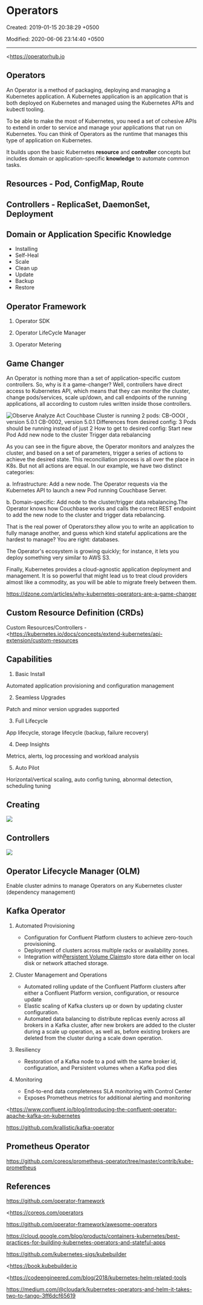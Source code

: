 # Operators

Created: 2019-01-15 20:38:29 +0500

Modified: 2020-06-06 23:14:40 +0500

---

<https://operatorhub.io

## Operators

An Operator is a method of packaging, deploying and managing a Kubernetes application. A Kubernetes application is an application that is both deployed on Kubernetes and managed using the Kubernetes APIs and kubectl tooling.

To be able to make the most of Kubernetes, you need a set of cohesive APIs to extend in order to service and manage your applications that run on Kubernetes. You can think of Operators as the runtime that manages this type of application on Kubernetes.

It builds upon the basic Kubernetes **resource** and **controller** concepts but includes domain or application-specific **knowledge** to automate common tasks.

## Resources - Pod, ConfigMap, Route

## Controllers - ReplicaSet, DaemonSet, Deployment

## Domain or Application Specific Knowledge
-   Installing
-   Self-Heal
-   Scale
-   Clean up
-   Update
-   Backup
-   Restore

## Operator Framework

1.  Operator SDK

2.  Operator LifeCycle Manager

3.  Operator Metering

## Game Changer

An Operator is nothing more than a set of application-specific custom controllers. So, why is it a game-changer? Well, controllers have direct access to Kubernetes API, which means that they can monitor the cluster, change pods/services, scale up/down, and call endpoints of the running applications, all according to custom rules written inside those controllers.

![Observe Analyze Act Couchbase Cluster is running 2 pods: CB-OOOI , version 5.0.1 CB-0002, version 5.0.1 Differences from desired config: 3 Pods should be running instead of just 2 How to get to desired config: Start new Pod Add new node to the cluster Trigger data rebalancing ](../../media/DevOps-Kubernetes-Operators-image1.png)

As you can see in the figure above, the Operator monitors and analyzes the cluster, and based on a set of parameters, trigger a series of actions to achieve the desired state. This reconciliation process is all over the place in K8s. But not all actions are equal. In our example, we have two distinct categories:

a.  Infrastructure: Add a new node. The Operator requests via the Kubernetes API to launch a new Pod running Couchbase Server.

b.  Domain-specific: Add node to the cluster/trigger data rebalancing.The Operator knows how Couchbase works and calls the correct REST endpoint to add the new node to the cluster and trigger data rebalancing.

That is the real power of Operators:they allow you to write an application to fully manage another, and guess which kind stateful applications are the hardest to manage? You are right: databases.

The Operator's ecosystem is growing quickly; for instance, it lets you deploy something very similar to AWS S3.

Finally, Kubernetes provides a cloud-agnostic application deployment and management. It is so powerful that might lead us to treat cloud providers almost like a commodity, as you will be able to migrate freely between them.

<https://dzone.com/articles/why-kubernetes-operators-are-a-game-changer>

## Custom Resource Definition (CRDs)

Custom Resources/Controllers - <https://kubernetes.io/docs/concepts/extend-kubernetes/api-extension/custom-resources

## Capabilities

1.  Basic Install

Automated application provisioning and configuration management

2.  Seamless Upgrades

Patch and minor version upgrades supported

3.  Full Lifecycle

App lifecycle, storage lifecycle (backup, failure recovery)

4.  Deep Insights

Metrics, alerts, log processing and workload analysis

5.  Auto Pilot

Horizontal/vertical scaling, auto config tuning, abnormal detection, scheduling tuning

## Creating

![](../../media/DevOps-Kubernetes-Operators-image2.png)

## Controllers

![](../../media/DevOps-Kubernetes-Operators-image3.png)

## Operator Lifecycle Manager (OLM)

Enable cluster admins to manage Operators on any Kubernetes cluster (dependency management)

## Kafka Operator

1.  Automated Provisioning
    -   Configuration for Confluent Platform clusters to achieve zero-touch provisioning.
    -   Deployment of clusters across multiple racks or availability zones.
    -   Integration with[Persistent Volume Claims](https://kubernetes.io/docs/concepts/storage/persistent-volumes/)to store data either on local disk or network attached storage.

2.  Cluster Management and Operations
    -   Automated rolling update of the Confluent Platform clusters after either a Confluent Platform version, configuration, or resource update
    -   Elastic scaling of Kafka clusters up or down by updating cluster configuration.
    -   Automated data balancing to distribute replicas evenly across all brokers in a Kafka cluster, after new brokers are added to the cluster during a scale up operation, as well as, before existing brokers are deleted from the cluster during a scale down operation.

3.  Resiliency
    -   Restoration of a Kafka node to a pod with the same broker id, configuration, and Persistent volumes when a Kafka pod dies

4.  Monitoring
    -   End-to-end data completeness SLA monitoring with Control Center
    -   Exposes Prometheus metrics for additional alerting and monitoring

<https://www.confluent.io/blog/introducing-the-confluent-operator-apache-kafka-on-kubernetes

<https://github.com/krallistic/kafka-operator>

## Prometheus Operator

<https://github.com/coreos/prometheus-operator/tree/master/contrib/kube-prometheus>

## References

<https://github.com/operator-framework>

<https://coreos.com/operators

<https://github.com/operator-framework/awesome-operators>

<https://cloud.google.com/blog/products/containers-kubernetes/best-practices-for-building-kubernetes-operators-and-stateful-apps>

<https://github.com/kubernetes-sigs/kubebuilder>

<https://book.kubebuilder.io

<https://codeengineered.com/blog/2018/kubernetes-helm-related-tools

<https://medium.com/@cloudark/kubernetes-operators-and-helm-it-takes-two-to-tango-3ff6dcf65619>
